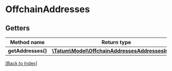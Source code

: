 # OffchainAddresses

## Getters

Method name | Return type | Description | Notes
------------ | ------------- | ------------- | -------------
**getAddresses()** | [**\Tatum\Model\OffchainAddressesAddressesInner[]**](OffchainAddressesAddressesInner.md) |  |

[[Back to Index]](../index.md)
